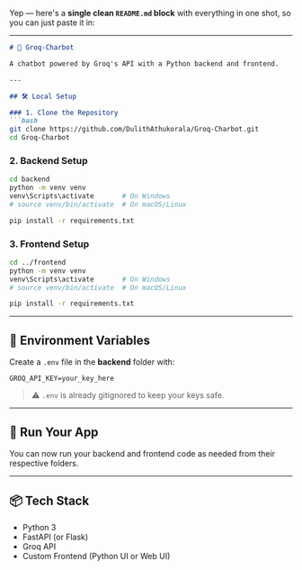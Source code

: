 Yep — here's a **single clean `README.md` block** with everything in one shot, so you can just paste it in:

---

````markdown
# 🤖 Groq-Charbot

A chatbot powered by Groq's API with a Python backend and frontend.

---

## 🛠️ Local Setup

### 1. Clone the Repository
```bash
git clone https://github.com/DulithAthukorala/Groq-Charbot.git
cd Groq-Charbot
````

### 2. Backend Setup

```bash
cd backend
python -m venv venv
venv\Scripts\activate       # On Windows
# source venv/bin/activate  # On macOS/Linux

pip install -r requirements.txt
```

### 3. Frontend Setup

```bash
cd ../frontend
python -m venv venv
venv\Scripts\activate       # On Windows
# source venv/bin/activate  # On macOS/Linux

pip install -r requirements.txt
```

---

## 🔐 Environment Variables

Create a `.env` file in the **backend** folder with:

```
GROQ_API_KEY=your_key_here
```

> ⚠️ `.env` is already gitignored to keep your keys safe.

---

## 🚀 Run Your App

You can now run your backend and frontend code as needed from their respective folders.

---

## 📦 Tech Stack

* Python 3
* FastAPI (or Flask)
* Groq API
* Custom Frontend (Python UI or Web UI)

```

